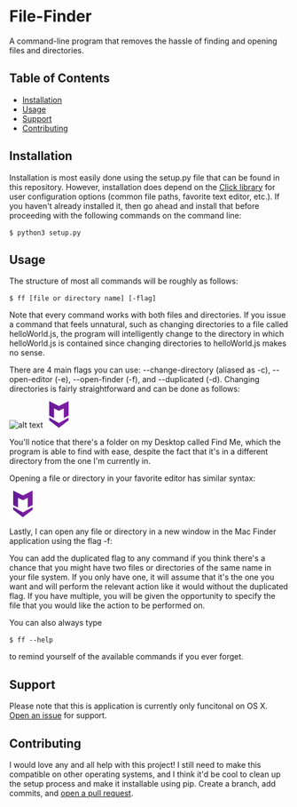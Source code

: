 # File-Finder

A command-line program that removes the hassle of finding and opening files and directories.

## Table of Contents

- [Installation](#installation)
- [Usage](#usage)
- [Support](#support)
- [Contributing](#contributing)

## Installation

Installation is most easily done using the setup.py file that can be found in this repository. However, installation does depend on the [Click library](https://github.com/pallets/click) for user configuration options (common file paths, favorite text editor, etc.). If you haven't already installed it, then go ahead and install that before proceeding with the following commands on the command line:

```
$ python3 setup.py
```

## Usage

The structure of most all commands will be roughly as follows:

```
$ ff [file or directory name] [-flag]
```
Note that every command works with both files and directories. If you issue a command that feels unnatural, such as changing directories to a file called helloWorld.js, the program will intelligently change to the directory in which helloWorld.js is contained since changing directories to helloWorld.js makes no sense.

There are 4 main flags you can use: --change-directory (aliased as -c), --open-editor (-e), --open-finder (-f), and --duplicated (-d).
Changing directories is fairly straightforward and can be done as follows:

![alt text](https://github.com/benhubsch/File-Finder/blob/master/pics/c.png "Logo Title Text 1")
![alt text](https://github.com/adam-p/markdown-here/raw/master/src/common/images/icon48.png "Logo Title Text 1")

You'll notice that there's a folder on my Desktop called Find Me, which the program is able to find with ease, despite the fact that it's in a different directory from the one I'm currently in.

Opening a file or directory in your favorite editor has similar syntax:

![alt text](https://github.com/adam-p/markdown-here/raw/master/src/common/images/icon48.png "Logo Title Text 1")


Lastly, I can open any file or directory in a new window in the Mac Finder application using the flag -f:



You can add the duplicated flag to any command if you think there's a chance that you might have two files or directories of the same name in your file system. If you only have one, it will assume that it's the one you want and will perform the relevant action like it would without the duplicated flag. If you have multiple, you will be given the opportunity to specify the file that you would like the action to be performed on.

You can also always type
```
$ ff --help
```
to remind yourself of the available commands if you ever forget.

## Support

Please note that this is application is currently only funcitonal on OS X. [Open an issue](https://github.com/benhubsch/File-Finder/issues/new) for support.

## Contributing

I would love any and all help with this project! I still need to make this compatible on other operating systems, and I think it'd be cool to clean up the setup process and make it installable using pip. Create a branch, add commits, and [open a pull request](https://github.com/benhubsch/File-Finder/compare/).
